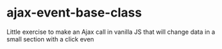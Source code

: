 # ajax-event-base-class
Little exercise to make an Ajax call in vanilla JS that will change data in a small section with a click even
